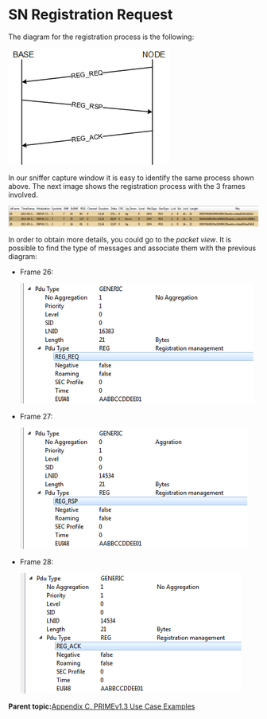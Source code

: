 # SN Registration Request

The diagram for the registration process is the following:

![](GUID-D0513EB4-89C3-45BE-95DF-4990DDD0E3E8-low.png)

In our sniffer capture window it is easy to identify the same process shown above. The next image shows the registration process with the 3 frames involved.

![](GUID-889029E4-C21D-44DC-AF65-0E0117E44A8A-low.png)

In order to obtain more details, you could go to the *packet view*. It is possible to find the type of messages and associate them with the previous diagram:

-   Frame 26:

    ![](GUID-BAD96B12-BB3B-4A94-931D-11DDC0D53A6E-low.png)

-   Frame 27:

    ![](GUID-99B9221B-6378-424A-8A05-9203F28D4B78-low.png)

-   Frame 28:

    ![](GUID-191BDDB9-6208-42BB-9E30-6CC28C1F25F0-low.png)


**Parent topic:**[Appendix C. PRIMEv1.3 Use Case Examples](GUID-373ECDE6-AFFD-44B5-AE97-7CF1A8FCC4AD.md)

